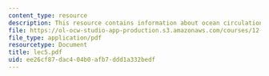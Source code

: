 ```yaml
---
content_type: resource
description: This resource contains information about ocean circulation.
file: https://ol-ocw-studio-app-production.s3.amazonaws.com/courses/12-742-marine-chemistry-fall-2006/ee26cf87dac404b0afb7ddd1a332bedf_lec5.pdf
file_type: application/pdf
resourcetype: Document
title: lec5.pdf
uid: ee26cf87-dac4-04b0-afb7-ddd1a332bedf
---
```


